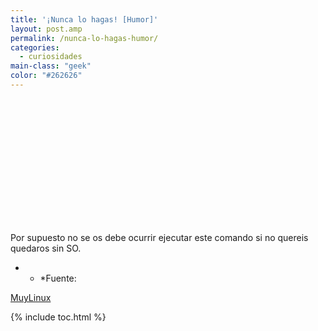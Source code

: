 ```yaml
---
title: '¡Nunca lo hagas! [Humor]'
layout: post.amp
permalink: /nunca-lo-hagas-humor/
categories:
  - curiosidades
main-class: "geek"
color: "#262626"
---
```

<div class="separator galeria" style="padding:100px; clear: both; text-align: center;">
<a href="http://www.muylinux.com/assets/img/2011/03/rm.jpg" imageanchor="1" style="margin-left:1em; margin-right:1em"><amp-img on="tap:lightbox1" role="button" tabindex="0" layout="responsive" border="0" height="318" width="350" src="http://www.muylinux.com/assets/img/2011/03/rm.jpg" /></a>
</div>

Por supuesto no se os debe ocurrir ejecutar este comando si no quereis quedaros sin SO.

* * *Fuente:

[MuyLinux][1]



 [1]: http://www.muylinux.com/2011/04/10/%C2%A1nunca-lo-hagais-humor/

{% include toc.html %}
